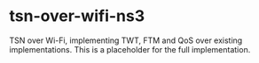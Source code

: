 # tsn-over-wifi-ns3
TSN over Wi-Fi, implementing TWT, FTM and QoS over existing implementations.
This is a placeholder for the full implementation.
